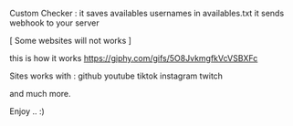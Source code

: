 Custom Checker :
it saves availables usernames in availables.txt
it sends webhook to your server

[ Some websites will not works ]

this is how it works
https://giphy.com/gifs/5O8JvkmgfkVcVSBXFc

Sites works with :
github
youtube
tiktok
instagram
twitch

and much more.

Enjoy .. :)
